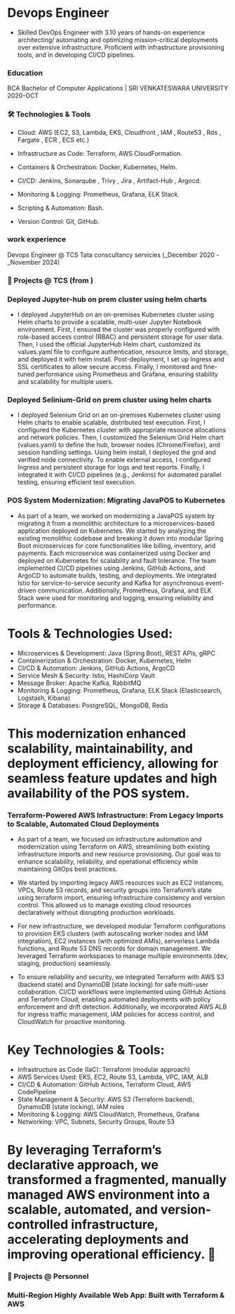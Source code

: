 # Devops Engineer
- Skilled DevOps Engineer with 3.10 years of hands-on experience architecting/ automating and optimizing mission-critical deployments over extensive infrastructure. Proficient with infrastructure provisioning tools, and in developing CI/CD pipelines.


### Education
BCA Bachelor of Computer Applications | SRI VENKATESWARA UNIVERSITY 2020-OCT



### 🛠️ Technologies & Tools

- Cloud: AWS (EC2, S3, Lambda, EKS, Cloudfront , IAM , Route53 , Rds , Fargate , ECR , ECS etc.)

- Infrastructure as Code: Terraform, AWS CloudFormation.

- Containers & Orchestration: Docker, Kubernetes, Helm.

- CI/CD:  Jenkins, Sonarqube , Trivy , Jira , Artifact-Hub , Argocd.

- Monitoring & Logging: Prometheus, Grafana, ELK Stack.

- Scripting & Automation: Bash.

- Version Control: Git, GitHub.

### work experience
Devops Engineer @ TCS Tata conscultancy servicies (_December 2020 - _November 2024)

### 📂 Projects @ TCS (from )

###  Deployed Jupyter-hub on prem cluster using helm charts

- I deployed JupyterHub on an on-premises Kubernetes cluster using Helm charts to provide a scalable, multi-user Jupyter Notebook environment. First, I ensured the cluster was properly configured with role-based access control (RBAC) and persistent storage for user data. Then, I used the official JupyterHub Helm chart, customized its values.yaml file to configure authentication, resource limits, and storage, and deployed it with helm install. Post-deployment, I set up Ingress and SSL certificates to allow secure access. Finally, I monitored and fine-tuned performance using Prometheus and Grafana, ensuring stability and scalability for multiple users.

### Deployed Selinium-Grid on prem cluster using helm charts

- I deployed Selenium Grid on an on-premises Kubernetes cluster using Helm charts to enable scalable, distributed test execution. First, I configured the Kubernetes cluster with appropriate resource allocations and network policies. Then, I customized the Selenium Grid Helm chart (values.yaml) to define the hub, browser nodes (Chrome/Firefox), and session handling settings. Using helm install, I deployed the grid and verified node connectivity. To enable external access, I configured Ingress and persistent storage for logs and test reports. Finally, I integrated it with CI/CD pipelines (e.g., Jenkins) for automated parallel testing, ensuring efficient test execution.

### POS System Modernization: Migrating JavaPOS to Kubernetes

- As part of a team, we worked on modernizing a JavaPOS system by migrating it from a monolithic architecture to a microservices-based application deployed on Kubernetes. We started by analyzing the existing monolithic codebase and breaking it down into modular Spring Boot microservices for core functionalities like billing, inventory, and payments. Each microservice was containerized using Docker and deployed on Kubernetes for scalability and fault tolerance. The team implemented CI/CD pipelines using Jenkins, GitHub Actions, and ArgoCD to automate builds, testing, and deployments. We integrated Istio for service-to-service security and Kafka for asynchronous event-driven communication. Additionally, Prometheus, Grafana, and ELK Stack were used for monitoring and logging, ensuring reliability and performance.

# Tools & Technologies Used:

- Microservices & Development: Java (Spring Boot), REST APIs, gRPC
- Containerization & Orchestration: Docker, Kubernetes, Helm
- CI/CD & Automation: Jenkins, GitHub Actions, ArgoCD
- Service Mesh & Security: Istio, HashiCorp Vault
- Message Broker: Apache Kafka, RabbitMQ
- Monitoring & Logging: Prometheus, Grafana, ELK Stack (Elasticsearch, Logstash, Kibana)
- Storage & Databases: PostgreSQL, MongoDB, Redis

# This modernization enhanced scalability, maintainability, and deployment efficiency, allowing for seamless feature updates and high availability of the POS system.

### Terraform-Powered AWS Infrastructure: From Legacy Imports to Scalable, Automated Cloud Deployments

- As part of a team, we focused on infrastructure automation and modernization using Terraform on AWS, streamlining both existing infrastructure imports and new resource provisioning. Our goal was to enhance scalability, reliability, and operational efficiency while maintaining GitOps best practices.

- We started by importing legacy AWS resources such as EC2 instances, VPCs, Route 53 records, and security groups into Terraform’s state using terraform import, ensuring infrastructure consistency and version control. This allowed us to manage existing cloud resources declaratively without disrupting production workloads.

- For new infrastructure, we developed modular Terraform configurations to provision EKS clusters (with autoscaling worker nodes and IAM integration), EC2 instances (with optimized AMIs), serverless Lambda functions, and Route 53 DNS records for domain management. We leveraged Terraform workspaces to manage multiple environments (dev, staging, production) seamlessly.

- To ensure reliability and security, we integrated Terraform with AWS S3 (backend state) and DynamoDB (state locking) for safe multi-user collaboration. CI/CD workflows were implemented using GitHub Actions and Terraform Cloud, enabling automated deployments with policy enforcement and drift detection. Additionally, we incorporated AWS ALB for ingress traffic management, IAM policies for access control, and CloudWatch for proactive monitoring.

# Key Technologies & Tools:

- Infrastructure as Code (IaC): Terraform (modular approach)
- AWS Services Used: EKS, EC2, Route 53, Lambda, VPC, IAM, ALB
- CI/CD & Automation: GitHub Actions, Terraform Cloud, AWS CodePipeline
- State Management & Security: AWS S3 (Terraform backend), DynamoDB (state locking), IAM roles
- Monitoring & Logging: AWS CloudWatch, Prometheus, Grafana
- Networking: VPC, Subnets, Security Groups, Route 53

# By leveraging Terraform’s declarative approach, we transformed a fragmented, manually managed AWS environment into a scalable, automated, and version-controlled infrastructure, accelerating deployments and improving operational efficiency. 🚀


### 📂 Projects @ Personnel

###  Multi-Region Highly Available Web App: Built with Terraform & AWS
